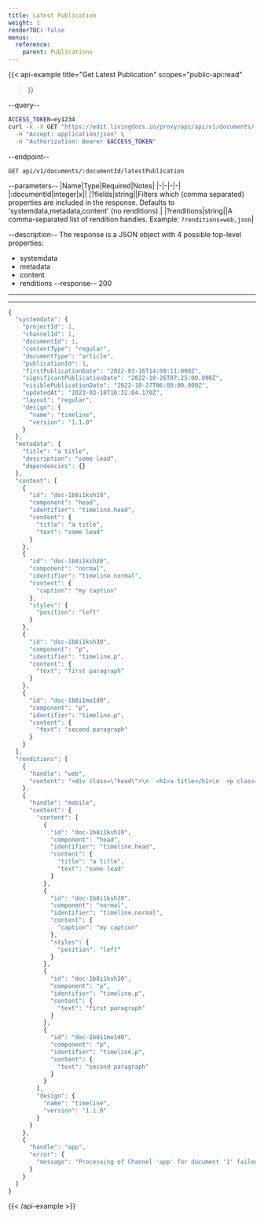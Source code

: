 ```yaml
---
title: Latest Publication 
weight: 1
renderTOC: false
menus:
  reference:
    parent: Publications
---
```


{{< api-example
  title="Get Latest Publication"
  scopes="public-api:read"
>}}

--query--

```bash
ACCESS_TOKEN=ey1234
curl -k -X GET "https://edit.livingdocs.io/proxy/api/api/v1/documents/:documentId/latestPublication" \
  -H "Accept: application/json" \
  -H "Authorization: Bearer $ACCESS_TOKEN"
```

--endpoint--
```
GET api/v1/documents/:documentId/latestPublication
```

--parameters--
|Name|Type|Required|Notes|
|-|-|-|-|
|:documentId|integer|x||
|?fields|string||Filters which (comma separated) properties are included in the response. Defaults to 'systemdata,metadata,content' (no renditions).|
|?renditions|string||A comma-separated list of rendition handles. Example: `?renditions=web,json`|

--description--
The response is a JSON object with 4 possible top-level properties:
- systemdata
- metadata
- content
- renditions
--response--
200
---
---
```js
{
  "systemdata": {
    "projectId": 1,
    "channelId": 1,
    "documentId": 1,
    "contentType": "regular",
    "documentType": "article",
    "publicationId": 1,
    "firstPublicationDate": "2022-03-16T14:08:11:000Z",
    "significantPublicationDate": "2022-10-26T07:25:00.000Z",
    "visiblePublicationDate": "2022-10-27T06:00:00.000Z",
    "updatedAt": "2023-03-18T16:32:04.170Z",
    "layout": "regular",
    "design": {
      "name": "timeline",
      "version": "1.1.0"
    }
  },
  "metadata": {
    "title": "a title",
    "description": "some lead",
    "dependencies": {}
  },
  "content": [
    {
      "id": "doc-1b8i1ksh10",
      "component": "head",
      "identifier": "timeline.head",
      "content": {
        "title": "a title",
        "text": "some lead"
      }
    },
    {
      "id": "doc-1b8i1ksh20",
      "component": "normal",
      "identifier": "timeline.normal",
      "content": {
        "caption": "my caption"
      },
      "styles": {
        "position": "left"
      }
    },
    {
      "id": "doc-1b8i1ksh30",
      "component": "p",
      "identifier": "timeline.p",
      "content": {
        "text": "first paragraph"
      }
    },
    {
      "id": "doc-1b8i1me1d0",
      "component": "p",
      "identifier": "timeline.p",
      "content": {
        "text": "second paragraph"
      }
    }
  ],
  "renditions": [
    {
      "handle": "web",
      "content": "<div class=\"head\">\n  <h1>a title</h1>\n  <p class=\"lead\">some lead</p>\n</div>\n<figure class=\"aspect-ratio left\">\n  <img class=\"doc-image-empty\" src=\"data:image/svg+xml;charset=UTF-8,…\">\n  <figcaption>my caption</figcaption>\n</figure>\n<p>first paragraph</p>\n<p>second</p>\n<p> and third one. :)</p>"
    },
    {
      "handle": "mobile",
      "content": {
        "content": [
          {
            "id": "doc-1b8i1ksh10",
            "component": "head",
            "identifier": "timeline.head",
            "content": {
              "title": "a title",
              "text": "some lead"
            }
          },
          {
            "id": "doc-1b8i1ksh20",
            "component": "normal",
            "identifier": "timeline.normal",
            "content": {
              "caption": "my caption"
            },
            "styles": {
              "position": "left"
            }
          },
          {
            "id": "doc-1b8i1ksh30",
            "component": "p",
            "identifier": "timeline.p",
            "content": {
              "text": "first paragraph"
            }
          },
          {
            "id": "doc-1b8i1me1d0",
            "component": "p",
            "identifier": "timeline.p",
            "content": {
              "text": "second paragraph"
            }
          }
        ],
        "design": {
          "name": "timeline",
          "version": "1.1.0"
        }
      }
    },
    {
      "handle": "app",
      "error": {
        "message": "Processing of Channel 'app' for document '1' failed. Detailed error message…"
      }
    }
  ]
}
```

{{< /api-example >}}
